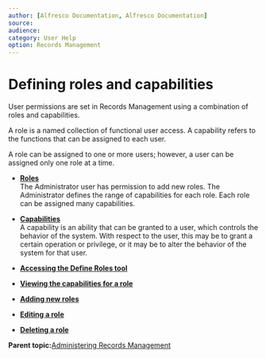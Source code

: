 ```yaml
---
author: [Alfresco Documentation, Alfresco Documentation]
source: 
audience: 
category: User Help
option: Records Management
---
```


# Defining roles and capabilities

User permissions are set in Records Management using a combination of roles and capabilities.

A role is a named collection of functional user access. A capability refers to the functions that can be assigned to each user.

A role can be assigned to one or more users; however, a user can be assigned only one role at a time.

-   **[Roles](../concepts/rm-roles-roles.md)**  
The Administrator user has permission to add new roles. The Administrator defines the range of capabilities for each role. Each role can be assigned many capabilities.
-   **[Capabilities](../concepts/rm-roles-cap.md)**  
A capability is an ability that can be granted to a user, which controls the behavior of the system. With respect to the user, this may be to grant a certain operation or privilege, or it may be to alter the behavior of the system for that user.
-   **[Accessing the Define Roles tool](../tasks/rm-roles-access.md)**  

-   **[Viewing the capabilities for a role](../tasks/rm-roles-view.md)**  

-   **[Adding new roles](../tasks/rm-roles-add.md)**  

-   **[Editing a role](../tasks/rm-roles-edit.md)**  

-   **[Deleting a role](../tasks/rm-roles-delete.md)**  


**Parent topic:**[Administering Records Management](../concepts/rm-admin-intro.md)

